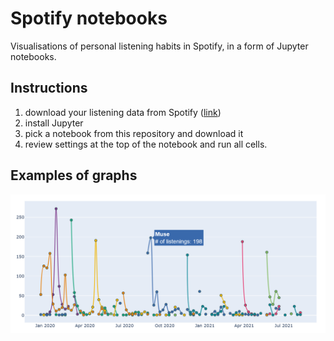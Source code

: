 # Spotify notebooks

Visualisations of personal listening habits in Spotify, in a form of Jupyter notebooks.



## Instructions

1. download your listening data from Spotify ([link](https://www.spotify.com/us/account/privacy/))
2. install Jupyter
3. pick a notebook from this repository and download it
4. review settings at the top of the notebook and run all cells. 

## Examples of graphs

![](screenshot.PNG)
